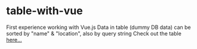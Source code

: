 # table-with-vue

First experience working with Vue.js
Data in table (dummy DB data) can be sorted by "name" & "location", also by query string
Check out the table [here...](https://husakyurii.github.io/table-with-vue/)

